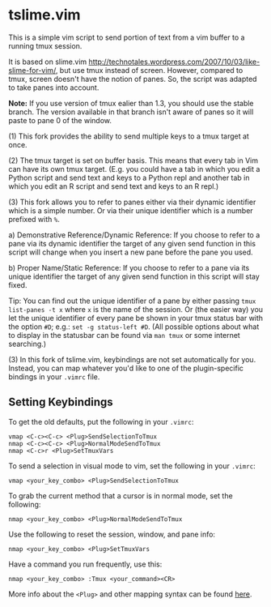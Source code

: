 tslime.vim
==========

This is a simple vim script to send portion of text from a vim buffer to a
running tmux session.

It is based on slime.vim http://technotales.wordpress.com/2007/10/03/like-slime-for-vim/,
but use tmux instead of screen. However, compared to tmux, screen doesn't
have the notion of panes. So, the script was adapted to take panes into
account.

**Note:** If you use version of tmux ealier than 1.3, you should use the stable
branch. The version available in that branch isn't aware of panes so it
will paste to pane 0 of the window.


(1) This fork provides the ability to send multiple keys to a tmux target
at once.

(2) The tmux target is set on buffer basis. This means that every tab in
Vim can have its own tmux target. (E.g. you could have a tab in which you
edit a Python script and send text and keys to a Python repl and another
tab in which you edit an R script and send text and keys to an R repl.)

(3) This fork allows you to refer to panes either via their dynamic
identifier which is a simple number. Or via their unique identifier which
is a number prefixed with `%`.

a) Demonstrative Reference/Dynamic Reference: If you choose to refer to a
pane via its dynamic identifier the target of any given send function in
this script will change when you insert a new pane before the pane you
used.

b) Proper Name/Static Reference: If you choose to refer to a pane via its
unique identifier the target of any given send function in this script
will stay fixed.

Tip: You can find out the unique identifier of a pane by either passing
`tmux list-panes -t x` where `x` is the name of the session. Or (the
easier way) you let the unique identifier of every pane be shown in your
tmux status bar with the option `#D`; e.g.: `set -g status-left #D`. (All
possible options about what to display in the statusbar can be found via
`man tmux` or some internet searching.)

(3) In this fork of tslime.vim, keybindings are not set automatically
for you. Instead, you can map whatever you'd like to one of the
plugin-specific bindings in your `.vimrc` file.


Setting Keybindings
-------------------

To get the old defaults, put the following in your `.vimrc`:

``` vim
vmap <C-c><C-c> <Plug>SendSelectionToTmux
nmap <C-c><C-c> <Plug>NormalModeSendToTmux
nmap <C-c>r <Plug>SetTmuxVars
```

To send a selection in visual mode to vim, set the following in your `.vimrc`:

``` vim
vmap <your_key_combo> <Plug>SendSelectionToTmux
```

To grab the current method that a cursor is in normal mode, set the following:

``` vim
nmap <your_key_combo> <Plug>NormalModeSendToTmux
```

Use the following to reset the session, window, and pane info:

``` vim
nmap <your_key_combo> <Plug>SetTmuxVars
```

Have a command you run frequently, use this:

``` vim
nmap <your_key_combo> :Tmux <your_command><CR>
```

More info about the `<Plug>` and other mapping syntax can be found
[here](http://vim.wikia.com/wiki/Mapping_keys_in_Vim_-_Tutorial_(Part_3) ).

